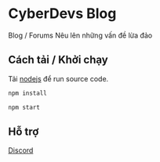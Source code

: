 # CyberDevs Blog

Blog / Forums Nêu lên những vấn đề lừa đảo

## Cách tải / Khởi chạy

Tải [nodejs](https://nodejs.org/en/download) để run source code.

```bash
npm install
```

```bash
npm start
```

## Hỗ trợ

[Discord](https://discord.gg/M2dTh98H7W)
